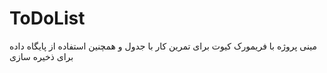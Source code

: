 # ToDoList
مینی پروژه با فریمورک کیوت برای تمرین کار با جدول و همچنین استفاده از پایگاه داده برای ذخیره سازی
